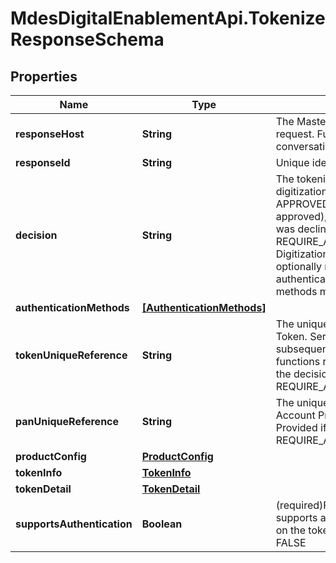 # MdesDigitalEnablementApi.TokenizeResponseSchema

## Properties

Name | Type | Description | Notes
------------ | ------------- | ------------- | -------------
**responseHost** | **String** | The MasterCard host that originated the request. Future calls in the same conversation may be routed to this host.  | [optional] 
**responseId** | **String** | Unique identifier for the response.  | [optional] 
**decision** | **String** | The tokenization decision for this digitization request. Must be either APPROVED (Digitization request was approved), DECLINED (Digitization request was declined) OR REQUIRE_ADDITIONAL_AUTHENTICATION Digitization request was approved but optionally requires additional authentication. One or more Authentication methods may be provided).  | [optional] 
**authenticationMethods** | [**[AuthenticationMethods]**](AuthenticationMethods.md) |  | [optional] 
**tokenUniqueReference** | **String** | The unique reference allocated to the new Token. Serves as a unique identifier for all subsequent queries or management functions relating to this Token. Provided if the decision was APPROVED or REQUIRE_ADDITIONAL_AUTHENTICATION.  | [optional] 
**panUniqueReference** | **String** | The unique reference allocated to the Account Primary Account Number. Provided if the decision was APPROVED or REQUIRE_ADDITIONAL_AUTHENTICATION.  | [optional] 
**productConfig** | [**ProductConfig**](ProductConfig.md) |  | [optional] 
**tokenInfo** | [**TokenInfo**](TokenInfo.md) |  | [optional] 
**tokenDetail** | [**TokenDetail**](TokenDetail.md) |  | [optional] 
**supportsAuthentication** | **Boolean** | (required)Flag to indicate if the issuer supports authentication of the cardholder on the token. Must be one of:   - TRUE   - FALSE  | [optional] 


